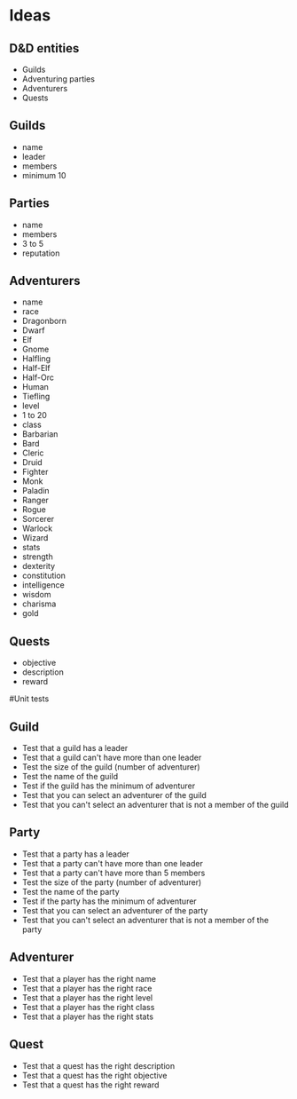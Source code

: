 # Ideas
## D&D entities
* Guilds
* Adventuring parties
* Adventurers
* Quests

## Guilds
* name
* leader
* members
 * minimum 10

## Parties
* name
* members
 * 3 to 5
* reputation

## Adventurers
* name
* race
 * Dragonborn
 * Dwarf
 * Elf
 * Gnome
 * Halfling
 * Half-Elf
 * Half-Orc
 * Human
 * Tiefling
* level
 * 1 to 20
* class
 * Barbarian
 * Bard
 * Cleric
 * Druid
 * Fighter
 * Monk
 * Paladin
 * Ranger
 * Rogue
 * Sorcerer
 * Warlock
 * Wizard
* stats
 * strength
 * dexterity
 * constitution
 * intelligence
 * wisdom
 * charisma
* gold
 
## Quests
* objective
* description
* reward

#Unit tests

## Guild
 * Test that a guild has a leader
 * Test that a guild can't have more than one leader
 * Test the size of the guild (number of adventurer)
 * Test the name of the guild
 * Test if the guild has the minimum of adventurer
 * Test that you can select an adventurer of the guild
 * Test that you can't select an adventurer that is not a member of the guild
 
## Party
 * Test that a party has a leader
 * Test that a party can't have more than one leader
 * Test that a party can't have more than 5 members
 * Test the size of the party (number of adventurer)
 * Test the name of the party
 * Test if the party has the minimum of adventurer
 * Test that you can select an adventurer of the party
 * Test that you can't select an adventurer that is not a member of the party
 
## Adventurer
 * Test that a player has the right name
 * Test that a player has the right race
 * Test that a player has the right level
 * Test that a player has the right class
 * Test that a player has the right stats
 
## Quest
 * Test that a quest has the right description
 * Test that a quest has the right objective
 * Test that a quest has the right reward
